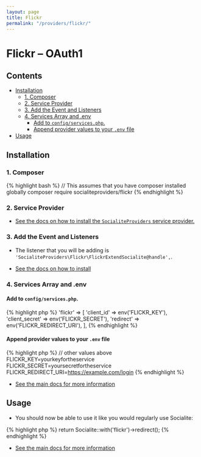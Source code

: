 ```yaml
---
layout: page
title: Flickr
permalink: "/providers/flickr/"
---
```

# Flickr – OAuth1

## Contents

- [Installation](#installation)
  - [1. Composer](#1-composer)
  - [2. Service Provider](#2-service-provider)
  - [3. Add the Event and Listeners](#3-add-the-event-and-listeners)
  - [4. Services Array and .env](#4-services-array-and-env)
    - [Add to `config/services.php`.](#add-to-configservicesphp)
    - [Append provider values to your `.env` file](#append-provider-values-to-your-env-file)
- [Usage](#usage)


## Installation

### 1. Composer

{% highlight bash %}
// This assumes that you have composer installed globally
composer require socialiteproviders/flickr
{% endhighlight %}

### 2. Service Provider

* [See the docs on how to install the `SocialiteProviders` service provider.](https://github.com/SocialiteProviders/Manager#2-service-provider)


### 3. Add the Event and Listeners

* The listener that you will be adding is `'SocialiteProviders\Flickr\FlickrExtendSocialite@handle',`.

* [See the docs on how to install](https://github.com/SocialiteProviders/Manager#3-add-the-event-and-listeners)

### 4. Services Array and .env

#### Add to `config/services.php`.

{% highlight php %}
'flickr' => [
    'client_id' => env('FLICKR_KEY'),
    'client_secret' => env('FLICKR_SECRET'),
    'redirect' => env('FLICKR_REDIRECT_URI'),
],
{% endhighlight %}

#### Append provider values to your `.env` file

{% highlight php %}
// other values above
FLICKR_KEY=yourkeyfortheservice
FLICKR_SECRET=yoursecretfortheservice
FLICKR_REDIRECT_URI=https://example.com/login
{% endhighlight %}

* [See the main docs for more information](https://github.com/SocialiteProviders/Manager#4-services-array-and-env)


## Usage

* You should now be able to use it like you would regularly use Socialite:

{% highlight php %}
return Socialite::with('flickr')->redirect();
{% endhighlight %}

* [See the main docs for more information](https://github.com/SocialiteProviders/Manager#usage)
